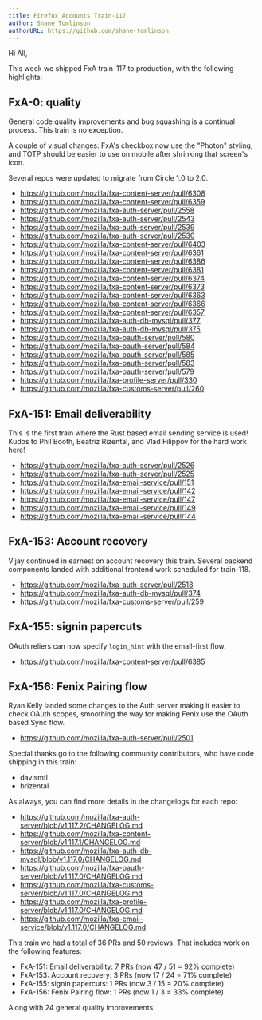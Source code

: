 ```yaml
---
title: Firefox Accounts Train-117
author: Shane Tomlinson
authorURL: https://github.com/shane-tomlinson
---
```


Hi All,

This week we shipped FxA train-117 to production,
with the following highlights:

<!--truncate-->


## FxA-0: quality

General code quality improvements and bug squashing
is a continual process. This train is no exception.

A couple of visual changes: FxA's checkbox now
use the "Photon" styling, and TOTP should be
easier to use on mobile after shrinking that
screen's icon.

Several repos were updated to migrate from
Circle 1.0 to 2.0.

  * https://github.com/mozilla/fxa-content-server/pull/6308
  * https://github.com/mozilla/fxa-content-server/pull/6359
  * https://github.com/mozilla/fxa-auth-server/pull/2558
  * https://github.com/mozilla/fxa-auth-server/pull/2543
  * https://github.com/mozilla/fxa-auth-server/pull/2539
  * https://github.com/mozilla/fxa-auth-server/pull/2530
  * https://github.com/mozilla/fxa-content-server/pull/6403
  * https://github.com/mozilla/fxa-content-server/pull/6361
  * https://github.com/mozilla/fxa-content-server/pull/6386
  * https://github.com/mozilla/fxa-content-server/pull/6381
  * https://github.com/mozilla/fxa-content-server/pull/6374
  * https://github.com/mozilla/fxa-content-server/pull/6373
  * https://github.com/mozilla/fxa-content-server/pull/6363
  * https://github.com/mozilla/fxa-content-server/pull/6366
  * https://github.com/mozilla/fxa-content-server/pull/6357
  * https://github.com/mozilla/fxa-auth-db-mysql/pull/377
  * https://github.com/mozilla/fxa-auth-db-mysql/pull/375
  * https://github.com/mozilla/fxa-oauth-server/pull/580
  * https://github.com/mozilla/fxa-oauth-server/pull/584
  * https://github.com/mozilla/fxa-oauth-server/pull/585
  * https://github.com/mozilla/fxa-oauth-server/pull/583
  * https://github.com/mozilla/fxa-oauth-server/pull/579
  * https://github.com/mozilla/fxa-profile-server/pull/330
  * https://github.com/mozilla/fxa-customs-server/pull/260

## FxA-151: Email deliverability

This is the first train where the Rust based email sending
service is used! Kudos to Phil Booth, Beatriz Rizental,
and Vlad Filippov for the hard work here!

  * https://github.com/mozilla/fxa-auth-server/pull/2526
  * https://github.com/mozilla/fxa-auth-server/pull/2525
  * https://github.com/mozilla/fxa-email-service/pull/151
  * https://github.com/mozilla/fxa-email-service/pull/142
  * https://github.com/mozilla/fxa-email-service/pull/147
  * https://github.com/mozilla/fxa-email-service/pull/149
  * https://github.com/mozilla/fxa-email-service/pull/144

## FxA-153: Account recovery

Vijay continued in earnest on account recovery this train.
Several backend components landed with additional
frontend work scheduled for train-118.

  * https://github.com/mozilla/fxa-auth-server/pull/2518
  * https://github.com/mozilla/fxa-auth-db-mysql/pull/374
  * https://github.com/mozilla/fxa-customs-server/pull/259

## FxA-155: signin papercuts

OAuth reliers can now specify `login_hint` with the email-first flow.

  * https://github.com/mozilla/fxa-content-server/pull/6385

## FxA-156: Fenix Pairing flow

Ryan Kelly landed some changes to the Auth server making
it easier to check OAuth scopes, smoothing the way
for making Fenix use the OAuth based Sync flow.

  * https://github.com/mozilla/fxa-auth-server/pull/2501

Special thanks go to the following community contributors,
who have code shipping in this train:

  * davismtl
  * brizental


As always, you can find more details in the changelogs for each repo:

  * https://github.com/mozilla/fxa-auth-server/blob/v1.117.2/CHANGELOG.md
  * https://github.com/mozilla/fxa-content-server/blob/v1.117.1/CHANGELOG.md
  * https://github.com/mozilla/fxa-auth-db-mysql/blob/v1.117.0/CHANGELOG.md
  * https://github.com/mozilla/fxa-oauth-server/blob/v1.117.0/CHANGELOG.md
  * https://github.com/mozilla/fxa-customs-server/blob/v1.117.0/CHANGELOG.md
  * https://github.com/mozilla/fxa-profile-server/blob/v1.117.0/CHANGELOG.md
  * https://github.com/mozilla/fxa-email-service/blob/v1.117.0/CHANGELOG.md


This train we had a total of 36 PRs and 50 reviews.
That includes work on the following features:

  * FxA-151: Email deliverability:     7 PRs (now   47 /  51 =   92% complete)
  * FxA-153: Account recovery:         3 PRs (now   17 /  24 =   71% complete)
  * FxA-155: signin papercuts:         1 PRs (now    3 /  15 =   20% complete)
  * FxA-156: Fenix Pairing flow:       1 PRs (now    1 /   3 =   33% complete)

Along with 24 general quality improvements.

